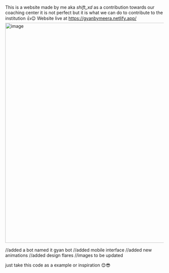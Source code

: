 This is a website made by me aka _shift_xd_ as a contribution towards our coaching center it is not perfect but it is what we can do to contribute to the institution 👍😉
Website live at https://gyanbymeera.netlify.app/
<img width="1527" height="699" alt="image" src="https://github.com/user-attachments/assets/65e59a7e-3fc5-4b2f-8784-dfaf5cf725f5" />


//added a bot named it gyan bot 
//added mobile interface
//added new animations 
//added design flares 
//images to be updated 

just take this code as a example or inspiration 😊😎
